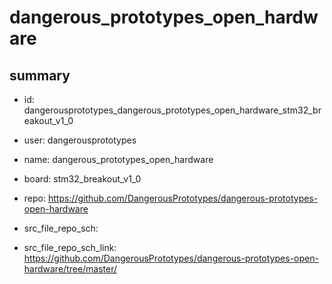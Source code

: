 # dangerous_prototypes_open_hardware
 
## summary 
* id: dangerousprototypes_dangerous_prototypes_open_hardware_stm32_breakout_v1_0
* user: dangerousprototypes
* name: dangerous_prototypes_open_hardware
* board: stm32_breakout_v1_0
* repo: https://github.com/DangerousPrototypes/dangerous-prototypes-open-hardware



* src_file_repo_sch: 
* src_file_repo_sch_link: https://github.com/DangerousPrototypes/dangerous-prototypes-open-hardware/tree/master/






